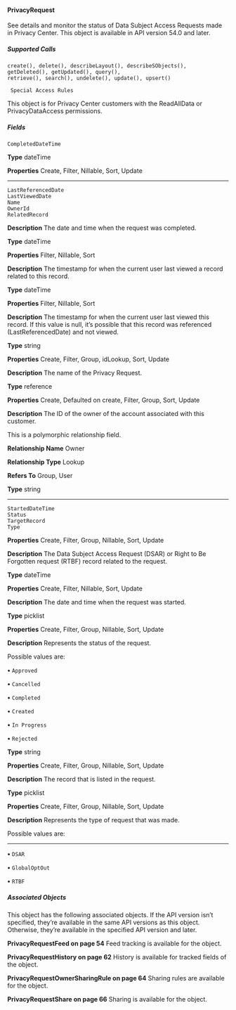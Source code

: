 #### PrivacyRequest

See details and monitor the status of Data Subject Access Requests made in Privacy Center. This object is available in API version 54.0
and later.

##### Supported Calls
```
create(), delete(), describeLayout(), describeSObjects(), getDeleted(), getUpdated(), query(),
retrieve(), search(), undelete(), update(), upsert()

 Special Access Rules

```
This object is for Privacy Center customers with the ReadAllData or PrivacyDataAccess permissions.

##### Fields

```
CompletedDateTime

```

**Type**
dateTime

**Properties**
Create, Filter, Nillable, Sort, Update


-----

```
LastReferencedDate
LastViewedDate
Name
OwnerId
RelatedRecord

```

**Description**
The date and time when the request was completed.

**Type**
dateTime

**Properties**
Filter, Nillable, Sort

**Description**
The timestamp for when the current user last viewed a record related to this record.

**Type**
dateTime

**Properties**
Filter, Nillable, Sort

**Description**
The timestamp for when the current user last viewed this record. If this value is null, it’s
possible that this record was referenced (LastReferencedDate) and not viewed.

**Type**
string

**Properties**
Create, Filter, Group, idLookup, Sort, Update

**Description**
The name of the Privacy Request.

**Type**
reference

**Properties**
Create, Defaulted on create, Filter, Group, Sort, Update

**Description**
The ID of the owner of the account associated with this customer.

This is a polymorphic relationship field.

**Relationship Name**
Owner

**Relationship Type**
Lookup

**Refers To**
Group, User

**Type**
string


-----

```
StartedDateTime
Status
TargetRecord
Type

```

**Properties**
Create, Filter, Group, Nillable, Sort, Update

**Description**
The Data Subject Access Request (DSAR) or Right to Be Forgotten request (RTBF) record
related to the request.

**Type**
dateTime

**Properties**
Create, Filter, Nillable, Sort, Update

**Description**
The date and time when the request was started.

**Type**
picklist

**Properties**
Create, Filter, Group, Nillable, Sort, Update

**Description**
Represents the status of the request.

Possible values are:

**•** `Approved`

**•** `Cancelled`

**•** `Completed`

**•** `Created`

**•** `In Progress`

**•** `Rejected`

**Type**
string

**Properties**
Create, Filter, Group, Nillable, Sort, Update

**Description**
The record that is listed in the request.

**Type**
picklist

**Properties**
Create, Filter, Group, Nillable, Sort, Update

**Description**
Represents the type of request that was made.

Possible values are:


-----

**•** `DSAR`

**•** `GlobalOptOut`

**•** `RTBF`

##### Associated Objects

This object has the following associated objects. If the API version isn’t specified, they’re available in the same API versions as this object.
Otherwise, they’re available in the specified API version and later.

**PrivacyRequestFeed on page 54**
Feed tracking is available for the object.

**PrivacyRequestHistory on page 62**
History is available for tracked fields of the object.

**PrivacyRequestOwnerSharingRule on page 64**
Sharing rules are available for the object.

**PrivacyRequestShare on page 66**
Sharing is available for the object.
